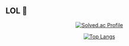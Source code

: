 ## LOL 🤣

<div align=center>
  
[![Solved.ac Profile](http://mazassumnida.wtf/api/v2/generate_badge?boj=wjdtkdgns329)](https://solved.ac/wjdtkdgns329)

[![Top Langs](https://github-readme-stats.vercel.app/api/top-langs/?username=wjdtkdgns&layout=compact)](https://github.com/wjdtkdgns/github-readme-stats)
  
</div>
